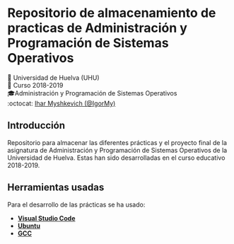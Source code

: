# Repositorio de almacenamiento de practicas de Administración y Programación de Sistemas Operativos
:office: Universidad de Huelva (UHU)  
:calendar: Curso 2018-2019  
:mortar_board:Administración y Programación de Sistemas Operativos  
:octocat: [Ihar Myshkevich (@IgorMy)](https://github.com/IgorMy)  
## Introducción
Repositorio para almacenar las diferentes prácticas y el proyecto final de la asignatura de Administración y Programación de Sistemas Operativos de la Universidad de Huelva. Estas han sido desarrolladas en el curso educativo 2018-2019.
## Herramientas usadas
Para el desarrollo de las prácticas se ha usado: 
* [**Visual Studio Code**](https://code.visualstudio.com/)
* [**Ubuntu**](https://ubuntu.com/)
* [**GCC**](https://gcc.gnu.org/)
